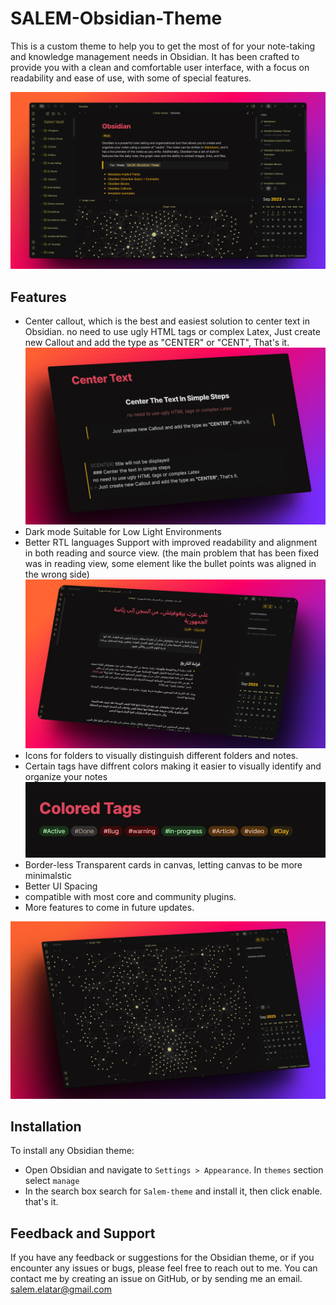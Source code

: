 # SALEM-Obsidian-Theme

This is a custom theme to help you to get the most of for your note-taking and knowledge management needs in Obsidian. It has been crafted to provide you with a clean and comfortable user interface, with a focus on readability and ease of use, with some of special features.

![theme shortcut](screenshot-large.png)

## Features

- Center callout, which is the best and easiest solution to center text in Obsidian. no need to use ugly HTML tags or complex Latex,
  Just create new Callout and add the type as "CENTER" or "CENT", That's it.
  ![Center Callout example](center-callout.png)
- Dark mode Suitable for Low Light Environments
- Better RTL languages Support with improved readability and alignment in both reading and source view. (the main problem that has been fixed was in reading view, some element like the bullet points was aligned in the wrong side)
  ![rtl example](rtl-example.png)
- Icons for folders to visually distinguish different folders and notes.
- Certain tags have diffrent colors making it easier to visually identify and organize your notes
  ![colored tags](colored-tags.png)
- Border-less Transparent cards in canvas, letting canvas to be more minimalstic
- Better UI Spacing
- compatible with most core and community plugins.
- More features to come in future updates.

![graph view](graph-screenshot.png)

## Installation

To install any Obsidian theme:

- Open Obsidian and navigate to `Settings > Appearance`. In `themes` section select `manage`
- In the search box search for `Salem-theme` and install it, then click enable. that's it.

## Feedback and Support

If you have any feedback or suggestions for the Obsidian theme, or if you encounter any issues or bugs, please feel free to reach out to me. You can contact me by creating an issue on GitHub, or by sending me an email. salem.elatar@gmail.com
